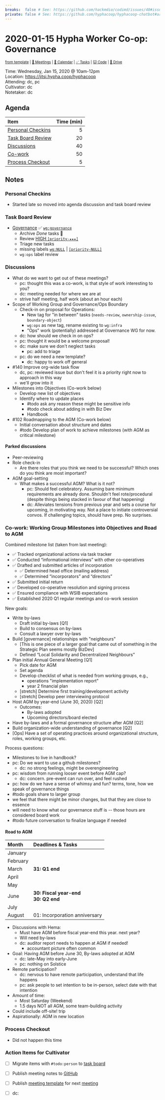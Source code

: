 ```yaml
---
breaks:  false # See: https://github.com/hackmdio/codimd/issues/40#issuecomment-172927690
private: false # See: https://github.com/hyphacoop/hyphacoop-chatbot#archive
---
```

# 2020-01-15 Hypha Worker Co-op: Governance

<sup>[from template][template] | [:notebook: Meetings][meetings] | [:date: Calendar][calendar] | [:white_check_mark: Tasks][tasks] | [:cat: Code][gh] | [:open_file_folder: Drive][gdrive]</sup>

Time: Wednesday, Jan 15, 2020 @ 10am-12pm  
Location: https://jitsi.hypha.coop/hyphacoop  
Attending: dc, pc  
Cultivator: dc  
Notetaker: dc  

## Agenda

| Item                                        | Time (min) |
|:--------------------------------------------|-----------:|
| [Personal Checkins](#Personal-Checkins)     |          5 |
| [Task Board Review](#Task-Board-Review)     |         20 |
| [Discussions](#Discussions)                 |         40 |
| [Co-work](#Co-work        )                 |         50 |
| [Process Checkout](#Process-Checkout)       |          5 |

## Notes

### Personal Checkins

- Started late so moved into agenda discussion and task board review

### Task Board Review

- [Governance][gov-wg] :white_check_mark: [`wg:governance`][l-gov]
    - Archive _Done_ tasks :tada:
    - Review [HIGH `[priority-★★★]`][l-pri-hi]
    - Triage new tasks
    - missing labels [`wg:NULL`][l-none] | [`[priority-NULL]`][l-pri-none]
    - `wg:ops` label review

### Discussions

- What do we want to get out of these meetings?
    - pc: thought this was a co-work, is that style of work interesting to you?
    - dc: meeting needed for where we are at
    - strive half meeting, half work (about an hour each)
- Scope of Working Group and Governance/Ops Boundary
    - Check-in on proposal for Operations:
        - New tag for "in between" tasks (`needs-review`, `ownership-issue`, `boundary-object`)
        - `wg:ops` as new tag, rename existing to `wg:infra` 
        - "Ops" work (potentially) addressed at Governance WG for now.
    - dc: how should we check in on ops? 
    - pc: thought it would be a welcome proposal!
    - dc: make sure we don't neglect tasks
        - pc: add to triage
    - pc: do we need a new template?
        - dc: happy to work off general
- #140 Improve org-wide task flow
    - dc, pc: reviewed issue but don't feel it is a priority right now to approach in this way
    - we'll grow into it
- Milestones into Objectives (Co-work below)
    - Develop new list of objectives
    - Identify where to update places 
        - #todo ask any reason these might be sensitive info
        - #todo check about adding in with Biz Dev
        - Handbook
- #102 Roadmapping to the AGM (Co-work below)
    - Initial conversation about structure and dates
    - #todo Develop plan of work to achieve milestones (with AGM as critical milestone)

#### Parked discussions

- Peer-reviewing
- Role check-in
    - Are there roles that you think we need to be successful? Which ones do you think are most important?
- AGM goal-setting
    - What makes a successful AGM? What is it not? 
        - pc: Should feel celebratory. Assuming bare minimum requirements are already done. Shouldn't feel rote/procedural (despite things being stacked in favour of that happening)
        - dc: Alleviates tensions from previous year and sets a course for upcoming, in motivating way. Not a place to initiate controversial convos. If challenging topics, should have prep. No surprises.

### Co-work: Working Group Milestones into Objectives and Road to AGM 

Combined milestone list (taken from last meeting):
- ✅ Tracked organizational actions via task tracker
- ✅ Conducted “informational interviews” with other co-operatives
- ✅ Drafted and submitted articles of incorporation
    - ✅ Determined head office (mailing address)
    - ✅ Determined “incorporators” and “directors”
- ✅ Submitted initial return
- ✅ Developed co-operative resolution and signing process
- ✅ Ensured compliance with WSIB expectations
- ✅ Established 2020 Q1 regular meetings and co-work session

New goals:
- Write by-laws
    - Draft initial by-laws [Q1]
    - Build to consensus on by-laws
    - Consult a lawyer over by-laws 
- Build [governance] relationships with "neighbours"
    - [This is one piece of a larger goal that came out of something in the Strategic Plan seems mostly BizDev]
    - Defined “Local Solidarity and Decentralized Neighbours”
- Plan initial Annual General Meeting [Q1]
    - Pick date for AGM
    - Set agenda 
    - Develop checklist of what is needed from working groups, e.g.,
        - operations "implementation report"
        - year 2 financial plan
    - [stretch] Determine first training/development activity
    - [stretch] Develop peer interviewing protocol
- Host AGM by year-end (June 30, 2020) [Q2]
    - Outcomes:
        - By-laws adopted 
        - Upcoming directors/board elected 
- Have by-laws and a formal governance structure after AGM [Q2]
- Build organization-wide understanding of governance [Q2]
- [Ops] Have a set of operating practices around organizational structure, roles, working groups, etc.


Process questions:  
- Milestones to live in handbook?
- pc: Do we want to use a github milestones?
    - dc: no strong feelings, might be overengineering
- pc: wisdom from running looser event before AGM cap?
    - dc: concern. pre-event can run over, and feel rushed
- pc: how do we have a sense of whimsy and fun? terms, tone, how we speak of governance things
- #todo goals share to larger group
- we feel that there might be minor changes, but that they are close to essence
- will need to know what our governance stuff is -- those hours are considered board work
- #todo future conversation to finalize language if needed

#### Road to AGM 

| Month    | Deadlines & Tasks                                       |
|:---------|:--------------------------------------------------------|
| January  |                                                         |
| February |                                                         |
| March    | **31: Q1 end**                                         |
| April    |                                                         |
| May      |                                                         |
| June     | **30: Fiscal year-end** <br /> **30: Q2 end**         |
| July     |                                                         |
| August   | 01: Incorporation anniversary <br />                    |

- Discussions with Hema:
    - Must have AGM before fiscal year-end this year. next year?
    - Will need by-laws
    - dc: auditor report needs to happen at AGM if needed!
        - accountant picture often common
- Goal: Having AGM before June 30, By-laws adopted at AGM
    - dc: late-May into early-June
    - pc: nothing on Solstice
- Remote participation?
    - dc: nervous to have remote participation, understand that life happens
    - pc: ask people to set intention to be in-person, select date with that intention
- Amount of time:
    - Most Saturday (Weekend)
    - 1.5 days NOT all AGM, some team-building activity
- Could include off-site! trip
- Aspirationally: AGM in new location

### Process Checkout

- Did not happen this time

### Action Items for Cultivator

- [ ] Migrate items with `#todo:person` to [task board][tasks]
- [ ] Publish meeting notes to [GitHub][gh]
- [ ] Publish [meeting template][template] for next [meeting][meetings]
- [ ] dc: 


<!-- Links: Important -->
[template]: https://link.hypha.coop/template
[meetings]: https://link.hypha.coop/meetings
[calendar]: https://link.hypha.coop/calendar
[tasks]:    https://link.hypha.coop/tasks
[gh]:       https://link.hypha.coop/gh
[gdrive]:   https://link.hypha.coop/gdrive

<!-- Links: Labels -->
[l-pri-hi]: https://github.com/orgs/hyphacoop/projects/2?card_filter_query=label:[priority-★★★]
[l-pri-md]: https://github.com/orgs/hyphacoop/projects/2?card_filter_query=label:[priority-★★☆]
[l-pri-lo]: https://github.com/orgs/hyphacoop/projects/2?card_filter_query=label:[priority-★☆☆]
[l-pri-none]: https://github.com/orgs/hyphacoop/projects/2?card_filter_query=-label:[priority-★☆☆]+-label:[priority-★★☆]+-label:[priority-★★★]
[l-biz]: https://github.com/orgs/hyphacoop/projects/2?card_filter_query=label:"wg:business-planning"
[l-fin]: https://github.com/orgs/hyphacoop/projects/2?card_filter_query=label:"wg:finance"
[l-gov]: https://github.com/orgs/hyphacoop/projects/2?card_filter_query=label:"wg:governance
[l-ops]: https://github.com/orgs/hyphacoop/projects/2?card_filter_query=label:"wg:infra-ops"
[l-none]: https://github.com/orgs/hyphacoop/projects/2?card_filter_query=-label:wg:infra-ops+-label:wg:finance+-label:wg:governance+-label:wg:business-planning

<!-- Links: Working Groups -->
[biz-wg]: https://link.hypha.coop/biz-wg
[fin-wg]: https://link.hypha.coop/fin-wg
[gov-wg]: https://link.hypha.coop/gov-wg
[ops-wg]: https://link.hypha.coop/ops-wg
